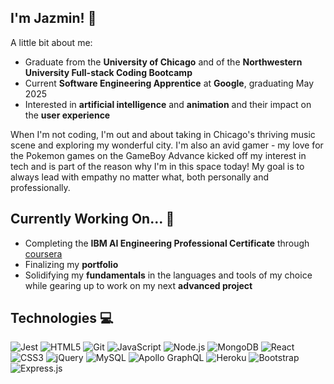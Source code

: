 ## I'm Jazmin! 👋

A little bit about me:
- Graduate from the **University of Chicago** and of the **Northwestern University Full-stack Coding Bootcamp**
- Current **Software Engineering Apprentice** at **Google**, graduating May 2025
- Interested in **artificial intelligence** and **animation** and their impact on the **user experience**


When I'm not coding, I'm out and about taking in Chicago's thriving music scene and exploring my wonderful city. I'm also an avid gamer - my love for the Pokemon games on the GameBoy Advance kicked off my interest in tech and is part of the reason why I'm in this space today! My goal is to always lead with empathy no matter what, both personally and professionally.

## Currently Working On... 🚀

- Completing the **IBM AI Engineering Professional Certificate** through [coursera](https://www.coursera.org/professional-certificates/ai-engineer)
- Finalizing my **portfolio**
- Solidifying my **fundamentals** in the languages and tools of my choice while gearing up to work on my next **advanced project**

## Technologies 💻
![Jest](https://img.shields.io/badge/Jest-C21325.svg?style=for-the-badge&logo=Jest&logoColor=white) 
![HTML5](https://img.shields.io/badge/HTML5-E34F26.svg?style=for-the-badge&logo=HTML5&logoColor=white)
![Git](https://img.shields.io/badge/Git-F05032.svg?style=for-the-badge&logo=Git&logoColor=white) 
![JavaScript](https://img.shields.io/badge/JavaScript-F7DF1E?style=for-the-badge&logo=javascript&logoColor=black)
![Node.js](https://img.shields.io/badge/Node.js-339933.svg?style=for-the-badge&logo=nodedotjs&logoColor=white)
![MongoDB](https://img.shields.io/badge/MongoDB-47A248.svg?style=for-the-badge&logo=MongoDB&logoColor=white)
![React](https://img.shields.io/badge/React-61DAFB.svg?style=for-the-badge&logo=React&logoColor=black)
![CSS3](https://img.shields.io/badge/CSS3-1572B6.svg?style=for-the-badge&logo=CSS3&logoColor=white)
![jQuery](https://img.shields.io/badge/jQuery-0769AD.svg?style=for-the-badge&logo=jQuery&logoColor=white)
![MySQL](https://img.shields.io/badge/MySQL-4479A1.svg?style=for-the-badge&logo=MySQL&logoColor=white)
![Apollo GraphQL](https://img.shields.io/badge/Apollo%20GraphQL-311C87.svg?style=for-the-badge&logo=Apollo-GraphQL&logoColor=white)
![Heroku](https://img.shields.io/badge/Heroku-430098.svg?style=for-the-badge&logo=Heroku&logoColor=white)
![Bootstrap](https://img.shields.io/badge/Bootstrap-7952B3.svg?style=for-the-badge&logo=Bootstrap&logoColor=white) 
![Express.js](https://img.shields.io/badge/Express-000000.svg?style=for-the-badge&logo=Express&logoColor=white)

<!--
**jtweedle1/jtweedle1** is a ✨ _special_ ✨ repository because its `README.md` (this file) appears on your GitHub profile.

Here are some ideas to get you started:

- 🔭 I’m currently working on ...
- 🌱 I’m currently learning ...
- 👯 I’m looking to collaborate on ...
- 🤔 I’m looking for help with ...
- 💬 Ask me about ...
- 📫 How to reach me: ...
- 😄 Pronouns: ...
- ⚡ Fun fact: ...
-->
